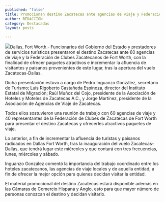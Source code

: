 ```yaml
---
published: "false"
title: Promocionan destino Zacatecas ante agencias de viaje y Federación de Clubes de Fort Worth
author: REDACCION
category: Destacadas
layout: posts

---
```


![](http://i.imgur.com/QRzufrmm.jpg)Dallas, Fort Worth.- Funcionarios del Gobierno del Estado y prestadores de servicios turísticos presentaron el destino Zacatecas ante 60 agencias de viaje y la Federación de Clubes Zacatecanos de Fort Worth, con la finalidad de ofrecer paquetes atractivos e incrementar la afluencia de visitantes y paisanos provenientes de este lugar, tras la apertura del vuelo Zacatecas-Dallas.
 
Dicha presentación estuvo a cargo de Pedro Inguanzo González, secretario de Turismo; Luis Rigoberto Castañeda Espinoza, director del Instituto Estatal de Migración; Raúl Muñoz del Cojo, presidente de la Asociación de Hoteles y Moteles de Zacatecas A.C., y  Jorge Martínez, presidente de la Asociación de Agencias de Viaje de Zacatecas.

Todos ellos sostuvieron una reunión de trabajo con 60 agencias de viaje y 40 representantes de la Federación de Clubes de Zacatecas de Fort Worth para presentar el destino Zacatecas y ofrecerles atractivos paquetes de viaje.

Lo anterior, a fin de incrementar la afluencia de turistas y paisanos radicados en Dallas Fort Worth, tras la inauguración del vuelo Zacatecas-Dallas, que tendrá lugar este miércoles y que contará con tres frecuencias, lunes, miércoles y sábado.

Inguanzo González comentó la importancia del trabajo coordinado entre los hoteles zacatecanos, las agencias de viaje locales y de aquella entidad, a fin de ofrecer la mejor opción para quienes decidan visitar la entidad.

El material promocional del destino Zacatecas estará disponible además en las Cámaras de Comercio Hispana y Anglo, esto para que mayor número de personas conozcan el destino y decidan visitarlo.
